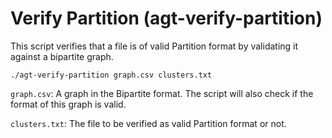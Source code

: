 # Verify Partition (agt-verify-partition)

This script verifies that a file is of valid Partition format by validating it
against a bipartite graph.

```
./agt-verify-partition graph.csv clusters.txt
```

`graph.csv`: A graph in the Bipartite format. The script will also check if the
format of this graph is valid.

`clusters.txt`: The file to be verified as valid Partition format or not.
